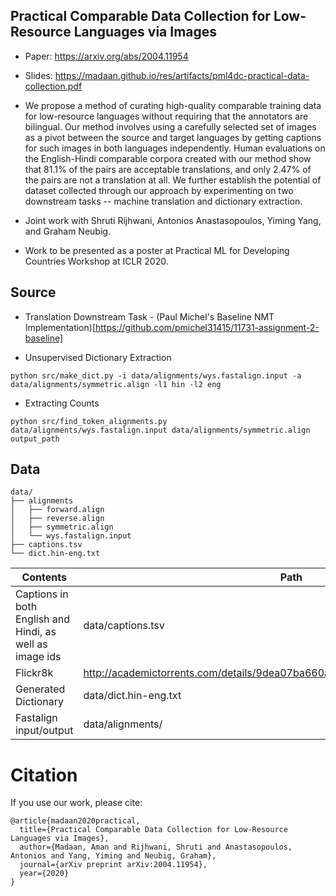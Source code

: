 ## Practical Comparable Data Collection for Low-Resource Languages via Images

- Paper: https://arxiv.org/abs/2004.11954

- Slides: https://madaan.github.io/res/artifacts/pml4dc-practical-data-collection.pdf

- We propose a method of curating high-quality comparable training data for low-resource languages without requiring that the annotators are bilingual. Our method involves using a carefully selected set of images as a pivot between the source and target languages by getting captions for such images in both languages independently. Human evaluations on the English-Hindi comparable corpora created with our method show that 81.1\% of the pairs are acceptable translations, and only 2.47% of the pairs are not a translation at all. We further establish the potential of dataset collected through our approach by experimenting on two downstream tasks -- machine translation and dictionary extraction. 

- Joint work with Shruti Rijhwani, Antonios Anastasopoulos, Yiming Yang, and Graham Neubig.

- Work to be presented as a poster at Practical ML for Developing Countries Workshop at ICLR 2020.



## Source

* Translation Downstream Task - (Paul Michel's Baseline NMT Implementation)[https://github.com/pmichel31415/11731-assignment-2-baseline]

* Unsupervised Dictionary Extraction
```
python src/make_dict.py -i data/alignments/wys.fastalign.input -a data/alignments/symmetric.align -l1 hin -l2 eng 
```

* Extracting Counts
```
python src/find_token_alignments.py data/alignments/wys.fastalign.input data/alignments/symmetric.align output_path
```
## 

## Data
```
data/
├── alignments
│   ├── forward.align
│   ├── reverse.align
│   ├── symmetric.align
│   └── wys.fastalign.input
├── captions.tsv
└── dict.hin-eng.txt
```

| Contents                           	| Path                                                                         	|
|------------------------------------	|------------------------------------------------------------------------------	|
| Captions in both English and Hindi, as well as image ids 	| data/captions.tsv                                                            	|
| Flickr8k                           	| http://academictorrents.com/details/9dea07ba660a722ae1008c4c8afdd303b6f6e53b 	|
| Generated Dictionary               	| data/dict.hin-eng.txt                                                        	|
| Fastalign input/output             	| data/alignments/                                                             	|


# Citation

If you use our work, please cite:

```
@article{madaan2020practical,
  title={Practical Comparable Data Collection for Low-Resource Languages via Images},
  author={Madaan, Aman and Rijhwani, Shruti and Anastasopoulos, Antonios and Yang, Yiming and Neubig, Graham},
  journal={arXiv preprint arXiv:2004.11954},
  year={2020}
}
```
